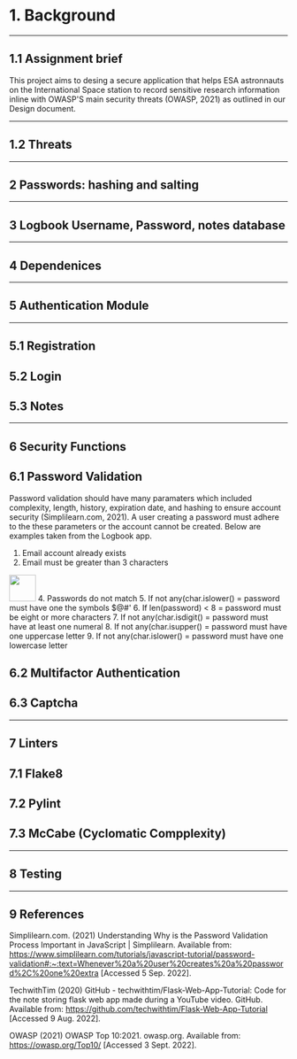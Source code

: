 # 1. Background
-------------------------------------------------------------
## 1.1 Assignment brief

This project aims to desing a secure application that helps ESA astronnauts on the International Space station to record sensitive research information inline with OWASP'S main security threats (OWASP, 2021) as outlined in our Design document.




--------------------------------------------------------------

## 1.2 Threats
------------------------------------------------------------

## 2 Passwords: hashing and salting



--------------------------------------------------------------

## 3 Logbook Username, Password, notes database

-------------------------------------------------------------

## 4 Dependenices

-----------------------------------------------------------

## 5 Authentication Module
------------------------------------------------------------

## 5.1 Registration

## 5.2 Login

## 5.3 Notes

---------------------------------------------------------------
## 6 Security Functions

## 6.1 Password Validation

Password validation should have many paramaters which included complexity, length, history, expiration date, and hashing to ensure account security (Simplilearn.com, 2021). A user creating a password must adhere to the these parameters or the account cannot be created. Below are examples taken from the Logbook app. 

1. Email account already exists
2. Email must be greater than 3 characters
<img src="[https://github.com/favicon.ico](https://github.com/JonnyAsh/ISS-Logbook/blob/08d313228517d24fa5b1583276a711bc40114f4e/ISS%20Secure%20Logbook/website/images/EMAIL%20LEN.png)" width="48">
4. Passwords do not match
5. If not any(char.islower() = password must have one the symbols $@#'
6. If len(password) < 8 = password must be eight or more characters
7. If not any(char.isdigit() = password must have at least one numeral
8. If not any(char.isupper() = password must have one uppercase letter
9. If not any(char.islower() = password must have one lowercase letter






## 6.2 Multifactor Authentication

## 6.3 Captcha

-------------------------------------------------------------

## 7 Linters

## 7.1 Flake8

## 7.2 Pylint

## 7.3 McCabe (Cyclomatic Compplexity)

-------------------------------------------------------------

## 8 Testing

------------------------------------------------------------

## 9 References

Simplilearn.com. (2021) Understanding Why is the Password Validation Process Important in JavaScript | Simplilearn. Available from: https://www.simplilearn.com/tutorials/javascript-tutorial/password-validation#:~:text=Whenever%20a%20user%20creates%20a%20password%2C%20one%20extra [Accessed 5 Sep. 2022].

TechwithTim (2020) GitHub - techwithtim/Flask-Web-App-Tutorial: Code for the note storing flask web app made during a YouTube video. GitHub. Available from: https://github.com/techwithtim/Flask-Web-App-Tutorial [Accessed 9 Aug. 2022].

OWASP (2021) OWASP Top 10:2021. owasp.org. Available from: https://owasp.org/Top10/ [Accessed 3 Sept. 2022].
‌
‌



